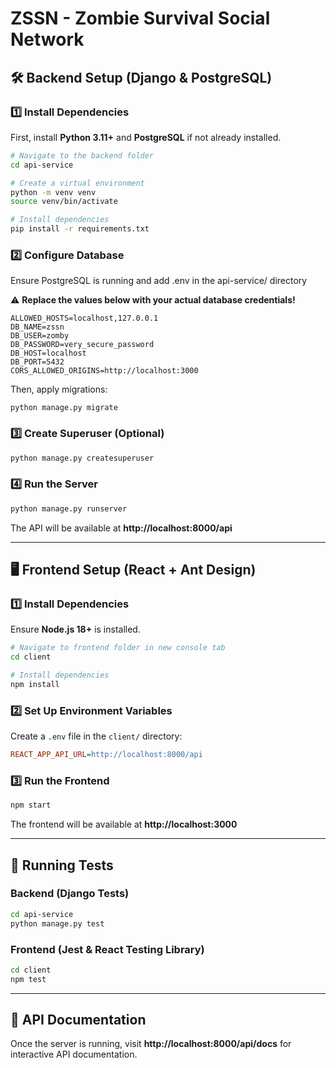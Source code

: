 # ZSSN - Zombie Survival Social Network

## 🛠 Backend Setup (Django & PostgreSQL)

### 1️⃣ Install Dependencies

First, install **Python 3.11+** and **PostgreSQL** if not already installed.


```sh
# Navigate to the backend folder
cd api-service

# Create a virtual environment
python -m venv venv
source venv/bin/activate

# Install dependencies
pip install -r requirements.txt
```

### 2️⃣ Configure Database

Ensure PostgreSQL is running and add .env in the api-service/ directory

⚠️ **Replace the values below with your actual database credentials!**


```
ALLOWED_HOSTS=localhost,127.0.0.1
DB_NAME=zssn
DB_USER=zomby
DB_PASSWORD=very_secure_password
DB_HOST=localhost
DB_PORT=5432
CORS_ALLOWED_ORIGINS=http://localhost:3000
```

Then, apply migrations:

```
python manage.py migrate
```

### 3️⃣ Create Superuser (Optional)

```sh
python manage.py createsuperuser
```

### 4️⃣ Run the Server

```sh
python manage.py runserver
```
The API will be available at **http://localhost:8000/api**

---

## 🖥 Frontend Setup (React + Ant Design)

### 1️⃣ Install Dependencies

Ensure **Node.js 18+** is installed.

```sh
# Navigate to frontend folder in new console tab
cd client

# Install dependencies
npm install
```

### 2️⃣ Set Up Environment Variables

Create a `.env` file in the `client/` directory:

```ini
REACT_APP_API_URL=http://localhost:8000/api
```

### 3️⃣ Run the Frontend
```sh
npm start
```
The frontend will be available at **http://localhost:3000**

---

## 🧪 Running Tests

### Backend (Django Tests)

```sh
cd api-service
python manage.py test
```

### Frontend (Jest & React Testing Library)

```sh
cd client
npm test
```

---

## 📖 API Documentation
Once the server is running, visit **http://localhost:8000/api/docs** for interactive API documentation.